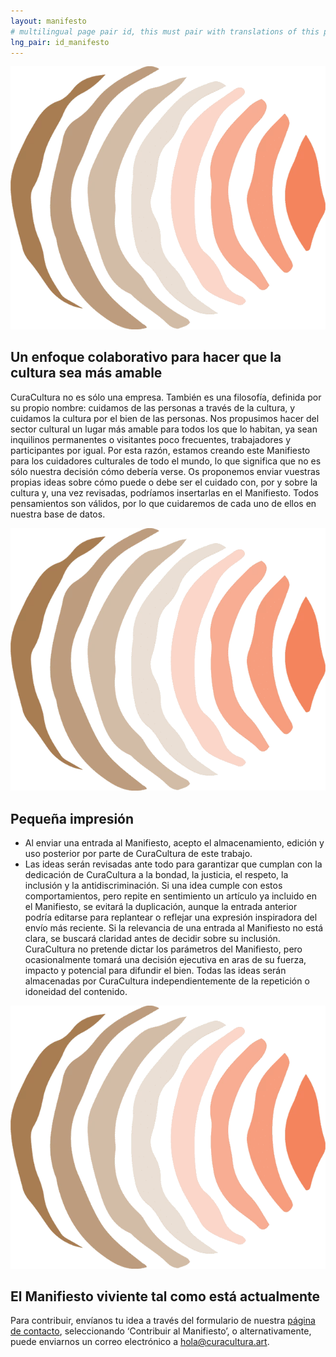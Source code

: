 ```yaml
---
layout: manifesto
# multilingual page pair id, this must pair with translations of this page. (This name must be unique)
lng_pair: id_manifesto
---
```

<div class="padding-container even-background">
    <div>
        <div class="photoTitle">
            <img class="imgTitles" src="/assets/img/default/logo.webp" alt="Logo image">
            <h2 class="title2">Un enfoque colaborativo para hacer que la cultura sea más amable</h2>
        </div>
        <p>CuraCultura no es sólo una empresa. También es una filosofía, definida por su propio nombre:
          cuidamos de las personas a través de la cultura, y cuidamos la cultura por el bien de las
          personas. Nos propusimos hacer del sector cultural un lugar más amable para todos los que lo
          habitan, ya sean inquilinos permanentes o visitantes poco frecuentes, trabajadores y
          participantes por igual. Por esta razón, estamos creando este Manifiesto para los cuidadores
          culturales de todo el mundo, lo que significa que no es sólo nuestra decisión cómo debería
          verse. Os proponemos enviar vuestras propias ideas sobre cómo puede o debe ser el cuidado con, por
          y sobre la cultura y, una vez revisadas, podríamos insertarlas en el Manifiesto. Todos
          pensamientos son válidos, por lo que cuidaremos de cada uno de ellos en nuestra base de
          datos.</p>
    </div>
    <div>
        <div class="photoTitle">
            <img class="imgTitles" src="/assets/img/default/logo.webp" alt="Logo image">
            <h2 class="title2">Pequeña impresión</h2>
        </div>
        <ul id="smallprint">
            <li>Al enviar una entrada al Manifiesto, acepto el almacenamiento, edición y uso posterior
              por parte de CuraCultura de este trabajo.</li>
            <li>Las ideas serán revisadas ante todo para garantizar que cumplan con la dedicación de
              CuraCultura a la bondad, la justicia, el respeto, la inclusión y la antidiscriminación. Si una idea
              cumple con estos comportamientos, pero repite en sentimiento un artículo ya incluido en el
              Manifiesto, se evitará la duplicación, aunque la entrada anterior podría editarse para replantear o
              reflejar una expresión inspiradora del envío más reciente. Si la relevancia de una entrada al
              Manifiesto no está clara, se buscará claridad antes de decidir sobre su inclusión. CuraCultura no
              pretende dictar los parámetros del Manifiesto, pero ocasionalmente tomará una decisión
              ejecutiva en aras de su fuerza, impacto y potencial para difundir el bien. Todas las ideas serán
              almacenadas por CuraCultura independientemente de la repetición o idoneidad del contenido. </li>
        </ul>
    </div>
    <div>
        <div class="photoTitle">
            <img class="imgTitles" src="/assets/img/default/logo.webp" alt="Logo image">
            <h2 class="title2">El Manifiesto viviente tal como está actualmente</h2>
        </div>
         <p>Para contribuir, envíanos tu idea a través del formulario de nuestra <a class="link" href="contact.html">página de contacto</a>, seleccionando ‘Contribuir al Manifiesto’, o alternativamente, puede enviarnos un correo electrónico a  <a class="link" href="mailto:hola@curacultura.art">hola@curacultura.art</a>.</p>
    </div>
</div>
